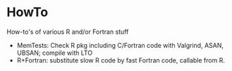 # HowTo
How-to's of various R and/or Fortran stuff

- MemTests: Check R pkg including C/Fortran code with Valgrind, ASAN, UBSAN; compile with LTO
- R+Fortran: substitute slow R code by fast Fortran code, callable from R. 
